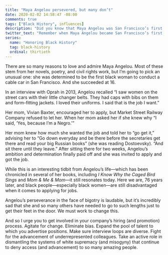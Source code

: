 ```yaml
---
title: "Maya Angelou persevered, but many don’t"
date: 2020-02-02 14:58:47 -08:00
comments: true
tags: ["Black History", influences]
description: "Did you know that Maya Angelou was San Francisco’s first black woman cable car conductor?"
twitter_text: "Remember when Maya Angelou became San Francisco’s first black woman cable car conductor?"
series:
  name: "Honoring Black History"
  tag: black-history
  ordinal: thirtieth
---
```


There are so many reasons to love and admire Maya Angelou. Most of these stem from her novels, poetry, and civil rights work, but I’m going to pick an unusual one: she was determined to be the first black woman to conduct a cable car in San Francisco. And she succeeded at 16.

<!-- more -->

In an interview with Oprah in 2013, Angelou recalled “I saw women on the street cars with their little changer belts. They had caps with bibs on them and form-fitting jackets. I loved their uniforms. I said that is the job I want.”

Her mom, Vivian Baxter, encouraged her to apply, but Market Street Railway Company refused to let her. When her mom asked her if she knew why “I said, ‘Yes, because I’m a Negro.’”

Her mom knew how much she wanted the job and told her to “go get it,” advising her to “Go down everyday and be there before the secretaries get there and read your big Russian books” (she was reading Dostoevsky). “And sit there until they leave.” After sitting there for two weeks, Angelou’s ambition and determination finally paid off and she was invited to apply and got the job.

While this is an interesting tidbit from Angelou’s life—which has been chronicled in several of her books, including <cite>I Know Why the Caged Bird Sings</cite> and <cite>Mom & Me & Mom</cite>—it still resonates today. Here we are, 76 years later, and black people—especially black women—are still disadvantaged when it comes to applying for jobs.

Angelou’s perseverance in the face of bigotry is laudable, but it’s incredibly sad that she and so many others have needed to go to such lengths just to get their feet in the door. We must work to change this.

And so I urge you to get involved in your company’s hiring (and promotion) process. Agitate for change. Eliminate bias. Expand the pool of talent to which you advertise positions. Make sure interview loops are diverse. Fight for the advancement of underrepresented colleagues. Take an active role in dismantling the systems of white supremacy (and misogyny) that continue to deny access (and advancement) to so many amazing people.
